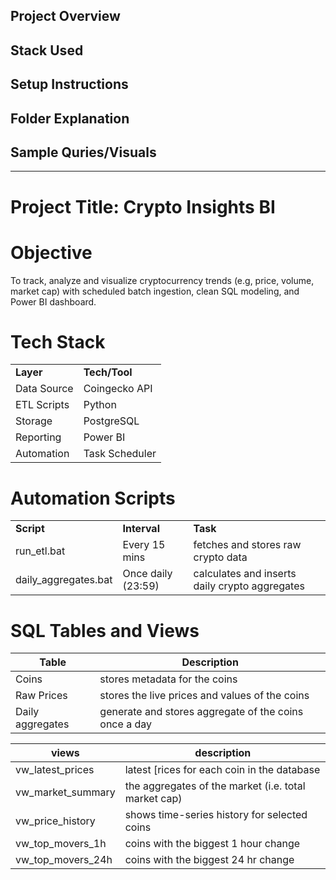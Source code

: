 ## Project Overview

## Stack Used

## Setup Instructions

## Folder Explanation

## Sample Quries/Visuals

---

# Project Title: Crypto Insights BI

# Objective

To track, analyze and visualize cryptocurrency trends (e.g, price, volume, market cap) with scheduled batch ingestion, clean SQL modeling, and Power BI dashboard.

# Tech Stack

<table><tbody><tr><td><strong>Layer</strong></td><td><strong>Tech/Tool</strong></td></tr><tr><td>Data Source</td><td>Coingecko API</td></tr><tr><td>ETL Scripts</td><td>Python</td></tr><tr><td>Storage</td><td>PostgreSQL</td></tr></tr><tr><td>Reporting</td><td>Power BI</td></tr><tr><td>Automation</td><td>Task Scheduler</td></tr></tbody></table>

# Automation Scripts

<table><tbody><tr><td><strong>Script</strong></td><td><strong>Interval</strong></td><td><strong>Task</strong></td></tr><tr><td>run_etl.bat</td><td>Every 15 mins</td><td>fetches and stores raw crypto data</td></tr><tr><td>daily_aggregates.bat</td><td>Once daily (23:59)</td><td>calculates and inserts daily crypto aggregates</td></tr></tbody></table>

# SQL Tables and Views


| Table            | Description                                           |
| ------------------ | ------------------------------------------------------- |
| Coins            | stores metadata for the coins                         |
| Raw Prices       | stores the live prices and values of the coins        |
| Daily aggregates | generate and stores aggregate of the coins once a day |


| views             | description                                          |
| ------------------- | ------------------------------------------------------ |
| vw_latest_prices  | latest [rices for each coin in the database          |
| vw_market_summary | the aggregates of the market (i.e. total market cap) |
| vw_price_history  | shows time-series history for selected coins         |
| vw_top_movers_1h  | coins with the biggest 1 hour change                 |
| vw_top_movers_24h | coins with the biggest 24 hr change                  |
